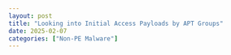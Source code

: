 ```yaml
---
layout: post
title: "Looking into Initial Access Payloads by APT Groups"
date: 2025-02-07
categories: ["Non-PE Malware"]
---
```

